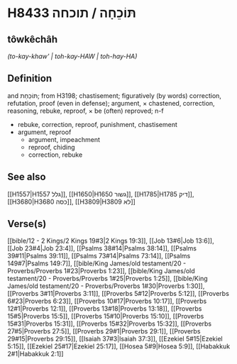 # H8433 תּוֹכֵחָה / תוכחה

## tôwkêchâh

_(to-kay-khaw' | toh-kay-HAW | toh-hay-HA)_

## Definition

and תּוֹכַחַת; from H3198; chastisement; figuratively (by words) correction, refutation, proof (even in defense); argument, × chastened, correction, reasoning, rebuke, reproof, × be (often) reproved; n-f

- rebuke, correction, reproof, punishment, chastisement
- argument, reproof
  - argument, impeachment
  - reproof, chiding
  - correction, rebuke

## See also

[[H1557|H1557 גלל]], [[H1650|H1650 גשור]], [[H1785|H1785 דיק]], [[H3680|H3680 כסה]], [[H3809|H3809 לא]]

## Verse(s)

[[bible/12 - 2 Kings/2 Kings 19#3|2 Kings 19:3]], [[Job 13#6|Job 13:6]], [[Job 23#4|Job 23:4]], [[Psalms 38#14|Psalms 38:14]], [[Psalms 39#11|Psalms 39:11]], [[Psalms 73#14|Psalms 73:14]], [[Psalms 149#7|Psalms 149:7]], [[bible/King James/old testament/20 - Proverbs/Proverbs 1#23|Proverbs 1:23]], [[bible/King James/old testament/20 - Proverbs/Proverbs 1#25|Proverbs 1:25]], [[bible/King James/old testament/20 - Proverbs/Proverbs 1#30|Proverbs 1:30]], [[Proverbs 3#11|Proverbs 3:11]], [[Proverbs 5#12|Proverbs 5:12]], [[Proverbs 6#23|Proverbs 6:23]], [[Proverbs 10#17|Proverbs 10:17]], [[Proverbs 12#1|Proverbs 12:1]], [[Proverbs 13#18|Proverbs 13:18]], [[Proverbs 15#5|Proverbs 15:5]], [[Proverbs 15#10|Proverbs 15:10]], [[Proverbs 15#31|Proverbs 15:31]], [[Proverbs 15#32|Proverbs 15:32]], [[Proverbs 27#5|Proverbs 27:5]], [[Proverbs 29#1|Proverbs 29:1]], [[Proverbs 29#15|Proverbs 29:15]], [[Isaiah 37#3|Isaiah 37:3]], [[Ezekiel 5#15|Ezekiel 5:15]], [[Ezekiel 25#17|Ezekiel 25:17]], [[Hosea 5#9|Hosea 5:9]], [[Habakkuk 2#1|Habakkuk 2:1]]